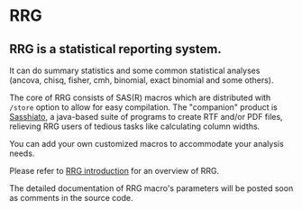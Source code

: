# RRG

RRG is a statistical reporting system. 
--------------------------------------

It can do summary statistics and some common statistical analyses (ancova, chisq, fisher, cmh, binomial, exact binomial and some others).

The core of RRG consists of SAS(R) macros which are 
distributed with `/store` option to allow for easy compilation.
The "companion" product is 
[Sasshiato](https://github.com/ipeszek/sasshiato), 
a java-based suite of programs to create RTF and/or PDF files, relieving RRG users of tedious tasks like calculating column widths.

You can add your own customized macros to accommodate your analysis needs.
  
Please refer to [RRG introduction](docs/RRG_intro.pdf) for an overview of RRG.

The detailed documentation of RRG macro's parameters 
will be posted soon as comments in the source code.

